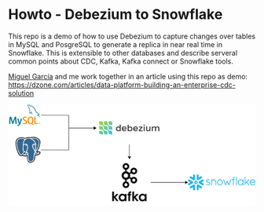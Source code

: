 # Howto - Debezium to Snowflake

This repo is a demo of how to use Debezium to capture changes over tables in MySQL and PosgreSQL 
to generate a replica in near real time in Snowflake. This is extensible to other databases and
describe serveral common points about CDC, Kafka, Kafka connect or Snowflake tools. 

[Miguel García](https://dzone.com/users/4531976/miguelglor.html) and me work together in an article
using this repo as demo: https://dzone.com/articles/data-platform-building-an-enterprise-cdc-solution

![solution.png](./.images/solution.png)
